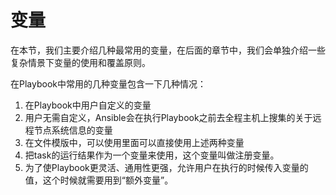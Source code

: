 # 变量

在本节，我们主要介绍几种最常用的变量，在后面的章节中，我们会单独介绍一些复杂情景下变量的使用和覆盖原则。

在Playbook中常用的几种变量包含一下几种情况：

1. 在Playbook中用户自定义的变量
2. 用户无需自定义，Ansible会在执行Playbook之前去全程主机上搜集的关于远程节点系统信息的变量
3. 在文件模版中，可以使用里面可以直接使用上述两种变量
4. 把task的运行结果作为一个变量来使用，这个变量叫做注册变量。
5. 为了使Playbook更灵活、通用性更强，允许用户在执行的时候传入变量的值，这个时候就需要用到“额外变量”。



